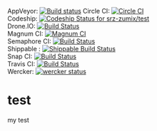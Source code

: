AppVeyor: [![Build status](https://ci.appveyor.com/api/projects/status/jmbmh0f96m4y94b4/branch/ci?svg=true)](https://ci.appveyor.com/project/srz-zumix/test/branch/ci)
Circle CI: [![Circle CI](https://circleci.com/gh/srz-zumix/test/tree/ci.svg?style=svg)](https://circleci.com/gh/srz-zumix/test/tree/ci)  
Codeship: [ ![Codeship Status for srz-zumix/test](https://codeship.com/projects/12d4b2d0-701c-0133-0db1-4acedf45d268/status?branch=ci)](https://codeship.com/projects/116432)  
Drone.IO: [![Build Status](https://drone.io/github.com/srz-zumix/test/status.png)](https://drone.io/github.com/srz-zumix/test/latest)  
Magnum CI: [![Magnum CI](https://magnum-ci.com/status/1a0a46f2894f8ead54c1258ce4f8abbf.png?branch=ci)](https://magnum-ci.com/public/fba92d828b191b20ff90/builds)  
Semaphore CI: [![Build Status](https://semaphoreci.com/api/v1/projects/c151c589-ee04-48f4-a1b2-77ca27ec971e/611364/badge.svg)](https://semaphoreci.com/srz_zumix/test)  
Shippable : [![Shippable Build Status](https://api.shippable.com/projects/541904d2ac22859af743f869/badge?branchName=ci)](https://app.shippable.com/projects/541904d2ac22859af743f869/builds/latest)  
Snap CI: [![Build Status](https://snap-ci.com/srz-zumix/test/branch/master/build_image)](https://snap-ci.com/srz-zumix/test/branch/master)  
Travis CI: [![Build Status](https://travis-ci.org/srz-zumix/test.svg)](https://travis-ci.org/srz-zumix/test)  
Wercker: [![wercker status](https://app.wercker.com/status/10d9a2aa9ebf6d0ce3496cb923c96ef6/s "wercker status")](https://app.wercker.com/project/bykey/10d9a2aa9ebf6d0ce3496cb923c96ef6)  

test
==========
my test
